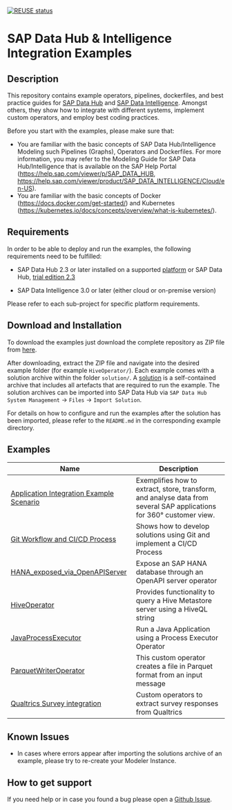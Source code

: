 [![REUSE status](https://api.reuse.software/badge/github.com/SAP-samples/datahub-integration-examples)](https://api.reuse.software/info/github.com/SAP-samples/datahub-integration-examples)

# SAP Data Hub & Intelligence Integration Examples

## Description

This repository contains example operators, pipelines, dockerfiles, and best practice guides for [SAP Data Hub](https://www.sap.com/products/data-hub.html)
and [SAP Data Intelligence](https://www.sap.com/products/data-intelligence.html). Amongst others, they show how to integrate with different systems, implement custom operators, and employ best coding practices.

Before you start with the examples, please make sure that:

- You are familiar with the basic concepts of SAP Data Hub/Intelligence Modeling such Pipelines (Graphs), Operators and Dockerfiles.  For more information, you may refer to the Modeling Guide for SAP Data Hub/Intelligence that is available on the SAP Help Portal (https://help.sap.com/viewer/p/SAP_DATA_HUB, https://help.sap.com/viewer/product/SAP_DATA_INTELLIGENCE/Cloud/en-US).
- You are familiar with the basic concepts of Docker (https://docs.docker.com/get-started/) and Kubernetes (https://kubernetes.io/docs/concepts/overview/what-is-kubernetes/).

## Requirements

In order to be able to deploy and run the examples, the following requirements need to be fulfilled:

- SAP Data Hub 2.3 or later installed on a supported [platform](https://support.sap.com/content/dam/launchpad/en_us/pam/pam-essentials/SAP_Data_Hub_2_PAM.pdf) or SAP Data Hub, [trial edition 2.3](https://blogs.sap.com/2018/04/26/sap-data-hub-trial-edition/)

- SAP Data Intelligence 3.0 or later (either cloud or on-premise version)

Please refer to each sub-project for specific platform requirements.

## Download and Installation

To download the examples just download the complete repository as ZIP file from [here](https://github.com/SAP/datahub-integration-examples/archive/master.zip).

After downloading, extract the ZIP file and navigate into the desired example folder (for example `HiveOperator/`). Each example comes with a solution archive within the folder `solution/`. A [solution](https://blogs.sap.com/2018/12/05/building-sap-data-hub-solutions-aka-vsolutions/) is a self-contained archive that includes all artefacts that are required to run the example. The solution archives can be imported into SAP Data Hub via `SAP Data Hub System Management` -> `Files` -> `Import Solution`.

For details on how to configure and run the examples after the solution has been imported, please refer to the `README.md` in the corresponding example directory.


## Examples

| Name                                                              | Description                                                |
|-------------------------------------------------------------------|------------------------------------------------------------|
| [Application Integration Example Scenario](/AppIntegrationExample)| Exemplifies how to extract, store, transform, and analyse data from several SAP applications for 360° customer view. |
| [Git Workflow and CI/CD Process](./GitWorkflow)                    | Shows how to develop solutions using Git and implement a CI/CD Process |
| [HANA_exposed_via_OpenAPIServer](/HANA_exposed_via_OpenAPIServer) | Expose an SAP HANA database through an OpenAPI server operator |
| [HiveOperator](/HiveOperator)                                     | Provides functionality to query a Hive Metastore server using a HiveQL string |
| [JavaProcessExecutor](/JavaProcessExecutor)                       | Run a Java Application using a Process Executor Operator |
| [ParquetWriterOperator](/ParquetWriterOperator)                   | This custom operator creates a file in Parquet format from an input message |
| [Qualtrics Survey integration](/QualtricsIntegration)                   | Custom operators to extract survey responses from Qualtrics |

## Known Issues

- In cases where errors appear after importing the solutions archive of an example, please try to re-create your Modeler Instance.

## How to get support

If you need help or in case you found a bug please open a [Github Issue](https://github.com/SAP/datahub-integration-examples/issues).

